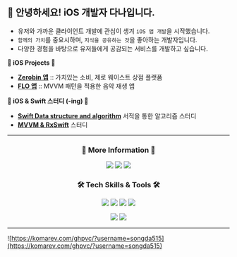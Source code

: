 ## 👋 안녕하세요! iOS 개발자 다나입니다.
- 유저와 가까운 클라이언트 개발에 관심이 생겨 `iOS 앱 개발`을 시작했습니다. 
- `함께의 가치`를 중요시하며, `지식을 공유하는 것`을 좋아하는 개발자입니다. 
- 다양한 경험을 바탕으로 유저들에게 공감되는 서비스를 개발하고 싶습니다.

**🍎 iOS Projects 🍎**
- [**Zerobin 앱**](https://apps.apple.com/kr/app/zerobin/id1561309044) :: 가치있는 소비, 제로 웨이스트 상점 플랫폼
- [**FLO 앱**](https://github.com/songda515/FLO) :: MVVM 패턴을 적용한 음악 재생 앱

**🌱 iOS & Swift 스터디 (-ing) 🌱**
- [**Swift Data structure and algorithm**](https://github.com/songda515/SwiftAlgorithm) 서적을 통한 알고리즘 스터디
- [**MVVM & RxSwift**](https://github.com/songda515/MVVM_RxSwift) 스터디

---

<h3 align="center"> 💌 More Information 💌 </h3>
<p align="center">
  <a href="https://www.notion.so/jellysong/3305a33ef4e34d6cbcd243bf7585a290"><img src="https://img.shields.io/badge/Porfoilo-blue?style=flat-square&logo=Notion"/></a>
  <a href="https://jellysong.tistory.com/notice/83"><img src="http://img.shields.io/badge/-Tech%20blog-black?style=flat-square&logo=Blogger&logoColor=white"/></a>
  <a href="mailto:songda515@gmail.com"><img src="https://img.shields.io/badge/Gmail-d14836?style=flat-square&logo=Gmail&logoColor=white"/></a>
</p>


<h3 align="center"> 🛠 Tech Skills & Tools 🛠 </h3>
<p align="center">
  <img src="https://img.shields.io/badge/iOS-000000?style=flat-square&logo=Apple&logoColor=white"/></a> 
  <img src="https://img.shields.io/badge/Swift-FA7343?style=flat-square&logo=Swift&logoColor=white"/></a> 
  <img src="https://img.shields.io/badge/UIKit-2396F3?style=flat-square&logo=UIkit&logoColor=white"/></a> 
  <img src="https://img.shields.io/badge/RxSwift-B7178C?style=flat-square&logo=ReactiveX&logoColor=white"/></a>
</p>
<p align="center">
  <img src="https://img.shields.io/badge/Firebase-FFCA28?style=flat-square&logo=Firebase&logoColor=white"/></a> 
  <img src="https://img.shields.io/badge/Figma-F24E1E?style=flat-square&logo=Figma&logoColor=white"/></a>
</p>


---

![https://komarev.com/ghpvc/?username=songda515](https://komarev.com/ghpvc/?username=songda515)

